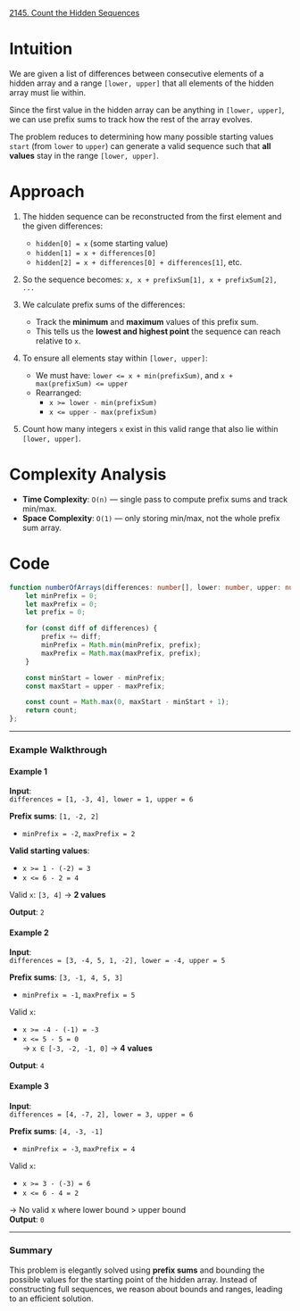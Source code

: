 [2145. Count the Hidden Sequences](https://leetcode.com/problems/count-the-hidden-sequences/)

# Intuition

We are given a list of differences between consecutive elements of a hidden array and a range `[lower, upper]` that all elements of the hidden array must lie within.

Since the first value in the hidden array can be anything in `[lower, upper]`, we can use prefix sums to track how the rest of the array evolves.

The problem reduces to determining how many possible starting values `start` (from `lower` to `upper`) can generate a valid sequence such that **all values** stay in the range `[lower, upper]`.

# Approach

1. The hidden sequence can be reconstructed from the first element and the given differences:
   - `hidden[0] = x` (some starting value)
   - `hidden[1] = x + differences[0]`
   - `hidden[2] = x + differences[0] + differences[1]`, etc.

2. So the sequence becomes: `x, x + prefixSum[1], x + prefixSum[2], ...`

3. We calculate prefix sums of the differences:
   - Track the **minimum** and **maximum** values of this prefix sum.
   - This tells us the **lowest and highest point** the sequence can reach relative to `x`.

4. To ensure all elements stay within `[lower, upper]`:
   - We must have: `lower <= x + min(prefixSum)`, and `x + max(prefixSum) <= upper`
   - Rearranged:
     - `x >= lower - min(prefixSum)`
     - `x <= upper - max(prefixSum)`

5. Count how many integers `x` exist in this valid range that also lie within `[lower, upper]`.

# Complexity Analysis

- **Time Complexity**: `O(n)` — single pass to compute prefix sums and track min/max.
- **Space Complexity**: `O(1)` — only storing min/max, not the whole prefix sum array.

# Code

```ts
function numberOfArrays(differences: number[], lower: number, upper: number): number {
    let minPrefix = 0;
    let maxPrefix = 0;
    let prefix = 0;

    for (const diff of differences) {
        prefix += diff;
        minPrefix = Math.min(minPrefix, prefix);
        maxPrefix = Math.max(maxPrefix, prefix);
    }

    const minStart = lower - minPrefix;
    const maxStart = upper - maxPrefix;

    const count = Math.max(0, maxStart - minStart + 1);
    return count;
};

```

---

### **Example Walkthrough**

#### **Example 1**

**Input**:  
`differences = [1, -3, 4], lower = 1, upper = 6`

**Prefix sums**: `[1, -2, 2]`  
- `minPrefix = -2`, `maxPrefix = 2`

**Valid starting values**:
- `x >= 1 - (-2) = 3`
- `x <= 6 - 2 = 4`

Valid `x`: `[3, 4]` → **2 values**

**Output**: `2`

#### **Example 2**

**Input**:  
`differences = [3, -4, 5, 1, -2], lower = -4, upper = 5`

**Prefix sums**: `[3, -1, 4, 5, 3]`  
- `minPrefix = -1`, `maxPrefix = 5`

Valid `x`:  
- `x >= -4 - (-1) = -3`  
- `x <= 5 - 5 = 0`  
→ `x ∈ [-3, -2, -1, 0]` → **4 values**

**Output**: `4`

#### **Example 3**

**Input**:  
`differences = [4, -7, 2], lower = 3, upper = 6`

**Prefix sums**: `[4, -3, -1]`  
- `minPrefix = -3`, `maxPrefix = 4`

Valid `x`:
- `x >= 3 - (-3) = 6`
- `x <= 6 - 4 = 2`

→ No valid x where lower bound > upper bound  
**Output**: `0`

---

### **Summary**

This problem is elegantly solved using **prefix sums** and bounding the possible values for the starting point of the hidden array. Instead of constructing full sequences, we reason about bounds and ranges, leading to an efficient solution.